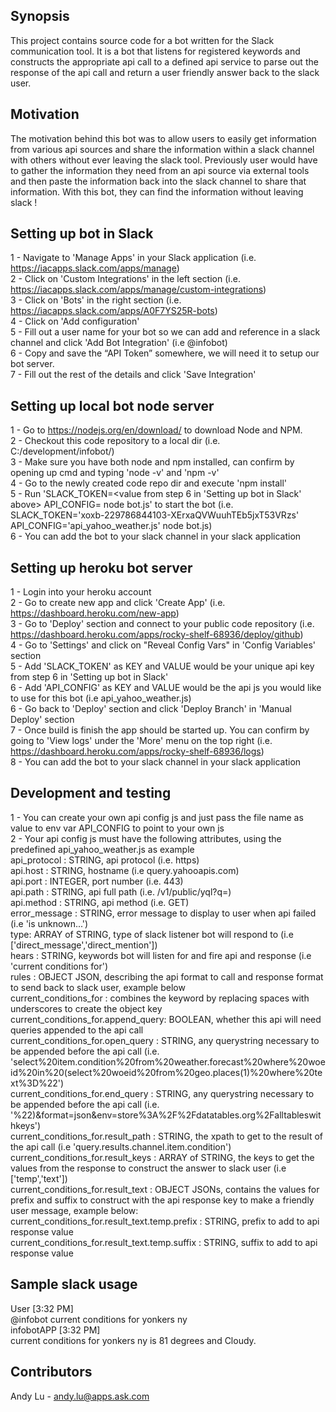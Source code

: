 ## Synopsis
This project contains source code for a bot written for the Slack communication tool. It is a bot that listens for registered keywords and constructs the appropriate api call to a defined api service to parse out the response of the api call and return a user friendly answer back to the slack user.
## Motivation
The motivation behind this bot was to allow users to easily get information from various api sources and share the information within a slack channel with others without ever leaving the slack tool. Previously user would have to gather the information they need from an api source via external tools and then paste the information back into the slack channel to share that information. With this bot, they can find the information without leaving slack !
## Setting up bot in Slack
1 - Navigate to 'Manage Apps' in your Slack application (i.e. https://iacapps.slack.com/apps/manage) <br>
2 - Click on 'Custom Integrations' in the left section (i.e. https://iacapps.slack.com/apps/manage/custom-integrations) <br>
3 - Click on 'Bots' in the right section (i.e. https://iacapps.slack.com/apps/A0F7YS25R-bots) <br>
4 - Click on 'Add configuration' <br>
5 - Fill out a user name for your bot so we can add and reference in a slack channel and click 'Add Bot Integration' (i.e @infobot) <br>
6 - Copy and save the “API Token” somewhere, we will need it to setup our bot server. <br>
7 - Fill out the rest of the details and click 'Save Integration'
## Setting up local bot node server
1 - Go to https://nodejs.org/en/download/ to download Node and NPM. <br>
2 - Checkout this code repository to a local dir (i.e. C:/development/infobot/)<br>
3 - Make sure you have both node and npm installed, can confirm by opening up cmd and typing 'node -v' and 'npm -v' <br>
4 - Go to the newly created code repo dir and execute 'npm install' <br>
5 - Run 'SLACK_TOKEN=<value from step 6 in 'Setting up bot in Slack' above> API_CONFIG=<CONFIG API FILENAME> node bot.js' to start the bot (i.e. SLACK_TOKEN='xoxb-229786844103-XErxaQVWuuhTEb5jxT53VRzs' API_CONFIG='api_yahoo_weather.js' node bot.js) <br>
6 - You can add the bot to your slack channel in your slack application
## Setting up heroku bot server
1 - Login into your heroku account <br>
2 - Go to create new app and click 'Create App' (i.e. https://dashboard.heroku.com/new-app) <br>
3 - Go to 'Deploy' section and connect to your public code repository (i.e. https://dashboard.heroku.com/apps/rocky-shelf-68936/deploy/github) <br>
4 - Go to 'Settings' and click on "Reveal Config Vars" in 'Config Variables' section <br>
5 - Add 'SLACK_TOKEN' as KEY and VALUE would be your unique api key from step 6 in 'Setting up bot in Slack' <br>
6 - Add 'API_CONFIG' as KEY and VALUE would be the api js you would like to use for this bot (i.e api_yahoo_weather.js)<br>
6 - Go back to 'Deploy' section and click 'Deploy Branch' in 'Manual Deploy' section <br>
7 - Once build is finish the app should be started up. You can confirm by going to 'View logs' under the 'More' menu on the top right (i.e. https://dashboard.heroku.com/apps/rocky-shelf-68936/logs) <br>
8 - You can add the bot to your slack channel in your slack application
## Development and testing
1 - You can create your own api config js and just pass the file name as value to env var API_CONFIG to point to your own js <br>
2 - Your api config js must have the following attributes, using the predefined api_yahoo_weather.js as example <br>
api_protocol : STRING, api protocol (i.e. https) <br>
api.host : STRING, hostname (i.e query.yahooapis.com) <br> 
api.port : INTEGER, port number (i.e. 443) <br>
api.path : STRING, api full path (i.e. /v1/public/yql?q=) <br>
api.method : STRING, api method (i.e. GET) <br>
error_message : STRING, error message to display to user when api failed (i.e 'is unknown...') <br>
type: ARRAY of STRING, type of slack listener bot will respond to (i.e ['direct_message','direct_mention'])  <br>
hears : STRING, keywords bot will listen for and fire api and response (i.e 'current conditions for') <br>
rules : OBJECT JSON, describing the api format to call and response format to send back to slack user, example below <br>
current_conditions_for : combines the keyword by replacing spaces with underscores to create the object key <br>
current_conditions_for.append_query: BOOLEAN, whether this api will need queries appended to the api call <br>
current_conditions_for.open_query : STRING, any querystring necessary to be appended before the api call (i.e. 'select%20item.condition%20from%20weather.forecast%20where%20woeid%20in%20(select%20woeid%20from%20geo.places(1)%20where%20text%3D%22') <br>
current_conditions_for.end_query : STRING, any querystring necessary to be appended before the api call (i.e. '%22)&format=json&env=store%3A%2F%2Fdatatables.org%2Falltableswithkeys') <br>
current_conditions_for.result_path : STRING, the xpath to get to the result of the api call (i.e 'query.results.channel.item.condition') <br>
current_conditions_for.result_keys : ARRAY of STRING, the keys to get the values from the response to construct the answer to slack user (i.e ['temp','text']) <br>
current_conditions_for.result_text : OBJECT JSONs, contains the values for prefix and suffix to construct with the api response key to make a friendly user message, example below: <br>
current_conditions_for.result_text.temp.prefix : STRING, prefix to add to api response value <br>
current_conditions_for.result_text.temp.suffix : STRING, suffix to add to api response value <br>
## Sample slack usage
User [3:32 PM] <br>
@infobot current conditions for yonkers ny <br>
infobotAPP [3:32 PM] <br>
current conditions for yonkers ny is 81 degrees and Cloudy. <br>
## Contributors
Andy Lu - andy.lu@apps.ask.com